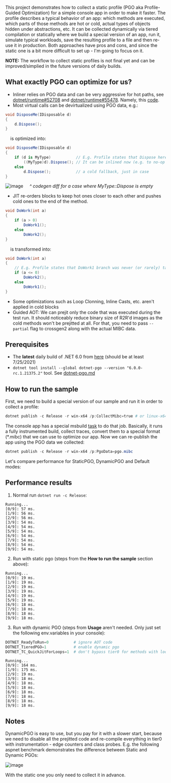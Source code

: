 
This project demonstrates how to collect a static profile (PGO aka Profile-Guided Optimization) for a simple console app in order to make it faster. The profile describes a typical behavior of an app: which methods are executed, which parts of those methods are hot or cold, actual types of objects hidden under abstractions, etc. It can be collected dynamically via tiered compilation or statically where we build a special version of an app, run it, simulate typical workloads, save the resulting profile to a file and then re-use it in production. Both approaches have pros and cons, and since the static one is a bit more difficult to set up - I'm going to focus on it.

**NOTE:** The workflow to collect static profiles is not final yet and can be improved/simplied in the future versions of daily builds.

## What exactly PGO can optimize for us?
* Inliner relies on PGO data and can be very aggressive for hot paths, see [dotnet/runtime#52708](https://github.com/dotnet/runtime/pull/52708) and [dotnet/runtime#55478](https://github.com/dotnet/runtime/pull/55478). Namely, this [code](https://github.com/dotnet/runtime/blob/c93bb62e33934c3b8b6b1d293612d44360483bd8/src/coreclr/jit/inlinepolicy.cpp#L1675-L1697).
* Most virtual calls can be devirtualized using PGO data, e.g.:
```csharp
void DisposeMe(IDisposable d)
{
    d.Dispose();
}
```
&nbsp;&nbsp;&nbsp;&nbsp;is optimized into:
```csharp
void DisposeMe(IDisposable d)
{
    if (d is MyType)           // E.g. Profile states that Dispose here is mostly called on MyType.
        ((MyType)d).Dispose(); // It can be inlined now (e.g. to no-op if MyType::Dispose() is empty)
    else
        d.Dispose();           // a cold fallback, just in case
}
```
![image](https://user-images.githubusercontent.com/523221/126960839-6bc3b110-014a-4680-abd8-44c9e7e01765.png)
&nbsp;&nbsp;&nbsp;&nbsp;*^ codegen diff for a case where MyType::Dispose is empty*

  

* JIT re-orders blocks to keep hot ones closer to each other and pushes cold ones to the end of the method.
```csharp
void DoWork(int a)
{
    if (a > 0)
        DoWork1();
    else
        DoWork2();
}
```
&nbsp;&nbsp;&nbsp;&nbsp;is transformed into:
```csharp
void DoWork(int a)
{
    // E.g. Profile states that DoWork1 branch was never (or rarely) taken
    if (a <= 0)
        DoWork2();
    else
        DoWork1();
}
```
* Some optimizations such as Loop Clonning, Inline Casts, etc. aren't applied in cold blocks
* Guided AOT: We can prejit only the code that was executed during the test run. It should noticeably reduce binary size of R2R'd images as the cold methods won't be prejitted at all. For that, you need to pass `--partial` flag to crossgen2 along with the actual MIBC data.


## Prerequisites ###
*  The **latest** daily build of .NET 6.0 from [here](https://github.com/dotnet/installer/blob/main/README.md#installers-and-binaries) (should be at least 7/25/2021)
*  `dotnet tool install --global dotnet-pgo --version "6.0.0-rc.1.21375.2"` tool. See [dotnet-pgo.md](https://github.com/dotnet/runtime/blob/main/docs/design/features/dotnet-pgo.md)

## How to run the sample
First, we need to build a special version of our sample and run it in order to collect a profile:
```ps1
dotnet publish -c Release -r win-x64 /p:CollectMibc=true # or linux-x64, osx-arm64, etc..
```
The console app has a special msbuild [task](https://github.com/EgorBo/StaticPGO_Example/blob/c1ba286cc4e63734ab7c0b3f81349948d39427f2/App.csproj#L29-L53) to do that job. Basically, it runs a fully instrumented build, collect traces, convert them to a special format (*.mibc) that we can use to optimize our app.
Now we can re-publish the app using the PGO data we collected:

```ps1
dotnet publish -c Release -r win-x64 /p:PgoData=pgo.mibc
```
Let's compare performance for StaticPGO, DynamicPGO and Default modes:

## Performance results
1) Normal run `dotnet run -c Release`:
```
Running...
[0/9]: 57 ms.
[1/9]: 56 ms.
[2/9]: 56 ms.
[3/9]: 54 ms.
[4/9]: 54 ms.
[5/9]: 54 ms.
[6/9]: 54 ms.
[7/9]: 54 ms.
[8/9]: 54 ms.
[9/9]: 54 ms.
```
2) Run with static pgo (steps from the **How to run the sample** section above):
```
Running...
[0/9]: 19 ms.
[1/9]: 19 ms.
[2/9]: 19 ms.
[3/9]: 19 ms.
[4/9]: 19 ms.
[5/9]: 19 ms.
[6/9]: 18 ms.
[7/9]: 18 ms.
[8/9]: 18 ms.
[9/9]: 18 ms.
```
3) Run with dynamic PGO (steps from **Usage** aren't needed. Only just set the following env.variables in your console):
```ps1
DOTNET_ReadyToRun=0           # ignore AOT code
DOTNET_TieredPGO=1            # enable dynamic pgo
DOTNET_TC_QuickJitForLoops=1  # don't bypass tier0 for methods with loops
```
```
Running...
[0/9]: 164 ms.
[1/9]: 175 ms.
[2/9]: 19 ms.
[3/9]: 18 ms.
[4/9]: 18 ms.
[5/9]: 18 ms.
[6/9]: 18 ms.
[7/9]: 18 ms.
[8/9]: 18 ms.
[9/9]: 18 ms.
```

## Notes
DynamicPGO is easy to use, but you pay for it with a slower start, because we need to disable all the prejitted code
and re-compile everything in tier0 with instrumentation - edge counters and class probes. E.g. the following aspnet benchmark 
demonstrates the difference between Static and Dynamic PGOs:

![image](https://user-images.githubusercontent.com/523221/126899669-f5a49151-5927-4d52-b252-de024b5399f6.png)
  
With the static one you only need to collect it in advance.
